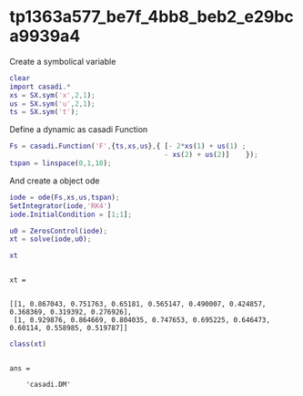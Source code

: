 
# tp1363a577_be7f_4bb8_beb2_e29bca9939a4


Create a symbolical variable



```matlab
clear
import casadi.*
xs = SX.sym('x',2,1);
us = SX.sym('u',2,1);
ts = SX.sym('t');
```


Define a dynamic as casadi Function



```matlab
Fs = casadi.Function('F',{ts,xs,us},{ [- 2*xs(1) + us(1) ;
                                      - xs(2) + us(2)]    });
tspan = linspace(0,1,10);
```


And create a object ode



```matlab
iode = ode(Fs,xs,us,tspan);
SetIntegrator(iode,'RK4')
iode.InitialCondition = [1;1];
```



```matlab
u0 = ZerosControl(iode);
xt = solve(iode,u0);
```



```matlab
xt
```




```

xt = 


[[1, 0.867043, 0.751763, 0.65181, 0.565147, 0.490007, 0.424857, 0.368369, 0.319392, 0.276926], 
 [1, 0.929876, 0.864669, 0.804035, 0.747653, 0.695225, 0.646473, 0.60114, 0.558985, 0.519787]]

```



```matlab
class(xt)
```




```

ans =

    'casadi.DM'


```



